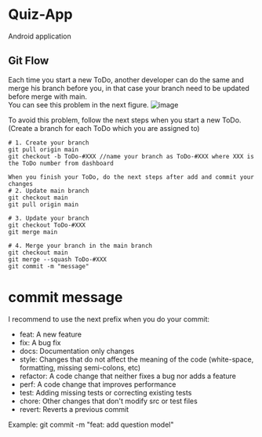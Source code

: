# Quiz-App
Android application 

##   Git Flow

Each time you start a new ToDo, another developer can do the same and merge his branch before you, in that case your branch need to be updated before merge with main.  
You can see this problem in the next figure.
![image](https://github.com/EscamillaJuan/Quiz-App/assets/84486053/cb7e82b7-2d7a-488d-87ad-f1bb2a7ad294)  

To avoid this problem, follow the next steps when you start a new ToDo. (Create a branch for each ToDo which you are assigned to)

```
# 1. Create your branch
git pull origin main
git checkout -b ToDo-#XXX //name your branch as ToDo-#XXX where XXX is the ToDo number from dashboard

When you finish your ToDo, do the next steps after add and commit your changes
# 2. Update main branch
git checkout main
git pull origin main

# 3. Update your branch
git checkout ToDo-#XXX
git merge main

# 4. Merge your branch in the main branch
git checkout main
git merge --squash ToDo-#XXX
git commit -m "message"
```

# commit message
I recommend to use the next prefix when you do your commit:  
- feat: A new feature
- fix: A bug fix
- docs: Documentation only changes
- style: Changes that do not affect the meaning of the code (white-space, formatting, missing semi-colons, etc)
- refactor: A code change that neither fixes a bug nor adds a feature
- perf: A code change that improves performance
- test: Adding missing tests or correcting existing tests
- chore: Other changes that don't modify src or test files
- revert: Reverts a previous commit

Example: git commit -m "feat: add question model"  
